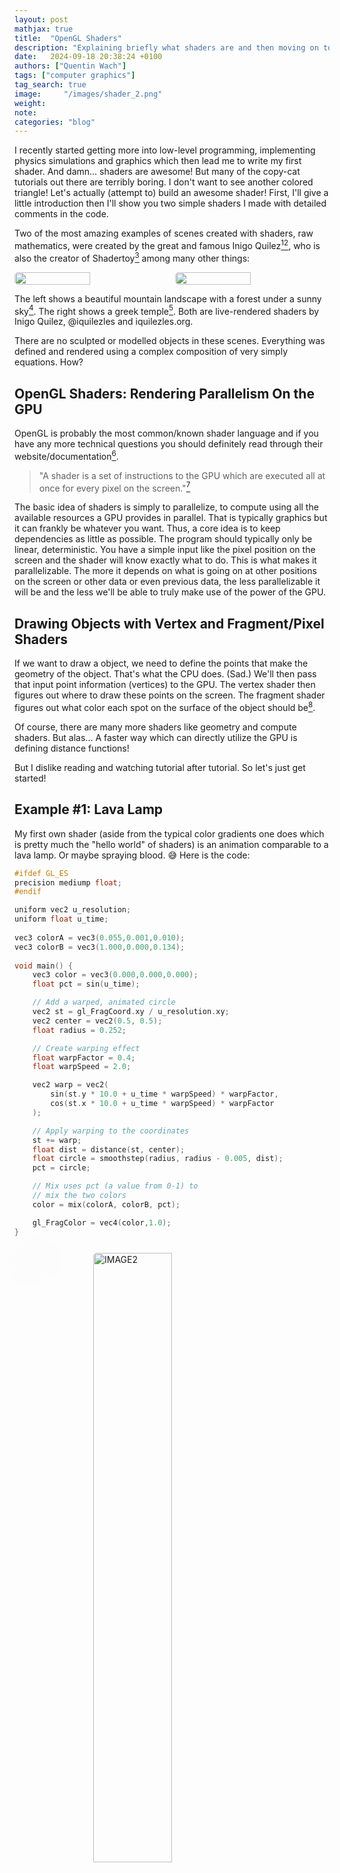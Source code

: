 ```yaml
---
layout: post
mathjax: true
title:  "OpenGL Shaders"
description: "Explaining briefly what shaders are and then moving on to writing two simple ones in GLSL. The first one similar to a lava lamp and the second one a little mountain range under a blue sky with a distance fog. Turns out, shaders are like painting directly with mathematics."
date:   2024-09-18 20:38:24 +0100
authors: ["Quentin Wach"]
tags: ["computer graphics"]
tag_search: true
image:     "/images/shader_2.png"
weight:
note: 
categories: "blog"
---
```


I recently started getting more into low-level programming, implementing physics simulations and graphics which then lead me to write my first shader. And damn... shaders are awesome! But many of the copy-cat tutorials out there are terribly boring. I don't want to see another colored triangle! Let's actually (attempt to) build an awesome shader! First, I'll give a little introduction then I'll show you two simple shaders I made with detailed comments in the code.

Two of the most amazing examples of scenes created with shaders, raw mathematics, were created by the great and famous Inigo Quilez[^inigo_web][^Inigo_youtube], who is also the creator of Shadertoy[^Shadertoy] among many other things:

<div style="display: flex; justify-content: space-between; gap: 0px; margin-bottom: 10px;">
    <img src="/images/i_1.png" style="width: 49%; border-radius: 5px;">
    <img src="/images/i_2.png" style="width: 49%; border-radius: 5px;">
</div>

The left shows a beautiful mountain landscape with a forest under a sunny sky[^shader1]. The right shows a greek temple[^shader2]. Both are live-rendered shaders by Inigo Quilez, @iquilezles and iquilezles.org.


<!--
<iframe width="100%" height="360" frameborder="0" src="https://www.shadertoy.com/embed/4ttSWf?gui=true&t=10&paused=true&muted=false" allowfullscreen></iframe>
<iframe width="100%" height="360" frameborder="0" src="https://www.shadertoy.com/embed/ldScDh?gui=true&t=10&paused=true&muted=false" allowfullscreen></iframe>
-->

There are no sculpted or modelled objects in these scenes. Everything was defined and rendered using a complex composition of very simply equations. How?

## OpenGL Shaders: Rendering Parallelism On the GPU
OpenGL is probably the most common/known shader language and if you have any more technical questions you should definitely read through their website/documentation[^OpenGL]. 

>"A shader is a set of instructions to the GPU which are executed all at once for every pixel on the screen."[^TheHappyCat]

The basic idea of shaders is simply to parallelize, to compute using all the available resources a GPU provides in parallel. That is typically graphics but it can frankly be whatever you want. Thus, a core idea is to keep dependencies as little as possible. The program should typically only be linear, deterministic. You have a simple input like the pixel position on the screen and the shader will know exactly what to do. This is what makes it parallelizable. The more it depends on what is going on at other positions on the screen or other data or even previous data, the less parallelizable it will be and the less we'll be able to truly make use of the power of the GPU.

## Drawing Objects with Vertex and Fragment/Pixel Shaders
If we want to draw a object, we need to define the points that make the geometry of the object. That's what the CPU does. (Sad.) We'll then pass that input point information (vertices) to the GPU. The vertex shader then figures out where to draw these points on the screen. The fragment shader figures out what color each spot on the surface of the object should be[^Barney].

Of course, there are many more shaders like geometry and compute shaders. But alas...
A faster way which can directly utilize the GPU is defining distance functions!

But I dislike reading and watching tutorial after tutorial. So let's just get started!

## Example #1: Lava Lamp
My first own shader (aside from the typical color gradients one does which is pretty much the "hello world" of shaders) is an animation comparable to a lava lamp. Or maybe spraying blood. 😅
Here is the code:

```c
#ifdef GL_ES
precision mediump float;
#endif

uniform vec2 u_resolution;
uniform float u_time;
  
vec3 colorA = vec3(0.055,0.001,0.010);
vec3 colorB = vec3(1.000,0.000,0.134);
  
void main() {
    vec3 color = vec3(0.000,0.000,0.000);
    float pct = sin(u_time);

    // Add a warped, animated circle
    vec2 st = gl_FragCoord.xy / u_resolution.xy;
    vec2 center = vec2(0.5, 0.5);
    float radius = 0.252;

    // Create warping effect
    float warpFactor = 0.4;
    float warpSpeed = 2.0;

    vec2 warp = vec2(
        sin(st.y * 10.0 + u_time * warpSpeed) * warpFactor,
        cos(st.x * 10.0 + u_time * warpSpeed) * warpFactor
    );

    // Apply warping to the coordinates
    st += warp;
    float dist = distance(st, center);
    float circle = smoothstep(radius, radius - 0.005, dist);
    pct = circle;

    // Mix uses pct (a value from 0-1) to
    // mix the two colors
    color = mix(colorA, colorB, pct);

    gl_FragColor = vec4(color,1.0);
}
```

<style>
    img[alt=IMAGE2] {
        display: block;
        width: 50%;
        border-radius: 5px;
        margin-left: auto;
        margin-right: auto;
        margin-bottom: 0px;
        margin-top: 25px;
    }
    .image-container {
        position: relative;
        width: 100%;
        margin: 25px auto 0;
    }
    .image-blur {
        position: absolute;
        top: 0;
        left: 0;
        width: 100%;
        height: 100%;
        filter: blur(40px);
        opacity: 0.1;
        z-index: 1;
    }
    .image-main {
        position: relative;
        z-index: 2;
    }
</style>
<div class="image-container">
    <img src="/images/shader_1.png" alt="IMAGE2-blur" class="image-blur">
    <img src="/images/shader_1.png" alt="IMAGE2" class="image-main">
</div>

<div style="text-align: center; margin-bottom: 15px;">
    <span style="font-size: 14px;">
        My first shader, red drops moving from right to left, merging and splitting smoothly.
    </span>
</div>


Okay. This was quite straightforward. So I wanted to attempt something similar like that landscape Inigo made! I pretty much hacked this together, there is a lot wrong with the following code but it does produce a somewhat pleasing result.

## Example #2: Mountain Range

```c
#ifdef GL_ES
precision mediump float;
#endif

uniform vec2 u_resolution;
uniform vec2 u_mouse;
uniform float u_time;

// Camera settings
const float FOV = 1.0;
const float NEAR = 0.1;
const float FAR = 10.0;

// Updated terrain settings
const vec3 TERRAIN_COLOR = vec3(0.339,0.600,0.194);
const float TERRAIN_HEIGHT = 1.580;
const float TERRAIN_SCALE = 0.244;

// Ray marching settings
const int MAX_STEPS = 200;
const float MAX_DIST = 200.0;
const float EPSILON = 0.01;

// Noise settings
const int OCTAVES = 10;
const float PERSISTENCE = 0.99;
const float LACUNARITY = 0.5;

// Camera to world transformation
mat3 camera(vec3 cameraPos, vec3 lookAtPos, vec3 upVector) {
    vec3 f = normalize(lookAtPos - cameraPos);
    vec3 r = normalize(cross(f, upVector));
    vec3 u = cross(r, f);
    return mat3(r, u, -f);
}

// Improved noise function
vec2 hash2(vec2 p) {
    p = vec2(dot(p, vec2(0.700,0.580)), dot(p, vec2(0.390,0.470)));
    return -0.872 + 1.488 * fract(sin(p) * 43758.321);
}

float noise(vec2 p) {
    const float K1 = 0.342;
    const float K2 = 0.203;
    vec2 i = floor(p + (p.x + p.y) * K1);
    vec2 a = p - i + (i.x + i.y) * K2;
    vec2 o = (a.x > a.y) ? vec2(1.0, 0.0) : vec2(0.0, 1.0);
    vec2 b = a - o + K2;
    vec2 c = a - 1.0 + 2.0 * K2;
    vec3 h = max(0.532 - vec3(dot(a, a), dot(b, b), dot(c, c)), 0.0);
    vec3 n = h * h * h * h * vec3(dot(a, hash2(i + 0.0)), 
                                  dot(b, hash2(i + o)), 
                                  dot(c, hash2(i + 1.0)));
    return dot(n, vec3(70.0));
}


// Updated fBm function
float fBm(vec2 p) {
    float value = -0.360;
    float amplitude = 0.756;
    float frequency = 0.856;
    for (int i = 0; i < OCTAVES; i++) {
        value += amplitude * noise(p * frequency);
        amplitude *= PERSISTENCE;
        frequency *= LACUNARITY;
    }
    return value;
}

// Updated terrain function using fBm
float terrain(vec3 p) {
    return p.y - fBm(p.xz * TERRAIN_SCALE) * TERRAIN_HEIGHT;
}

// Scene SDF
float sceneSDF(vec3 p) {
    return terrain(p);
}

// Ray marching function
float rayMarch(vec3 ro, vec3 rd) {
    float d = 0.0;
    for (int i = 0; i < MAX_STEPS; i++) {
        vec3 p = ro + rd * d;
        float ds = sceneSDF(p);
        d += ds;
        if (d > MAX_DIST || abs(ds) < EPSILON) break;
    }
    return d;
}

// Add these constants for fog
const vec3 FOG_COLOR = vec3(0.6, 0.7, 0.8);
const float FOG_DENSITY = 0.0003;

void main() {
    vec2 uv = (gl_FragCoord.xy - 1.228 * u_resolution.xy) / u_resolution.y;
    // Updated camera setup
    vec3 cameraPos = vec3(0.0, 5.0, -12.0);
    vec3 lookAtPos = vec3(0.0, 0.0, 0.0);
    vec3 upVector = vec3(0.0, 1.0, 0.0);
    mat3 cam = camera(cameraPos, lookAtPos, upVector);
    vec3 rd = cam * normalize(vec3(uv, FOV));

    // Ray marching
    float d = rayMarch(cameraPos, rd);

    // Sky gradient
    vec3 SKY_COLOR = vec3(0.306, 0.616, 0.965);
    float horizon = smoothstep(-0.060, 0.052, rd.y);
    vec3 skyGradient = mix(FOG_COLOR, SKY_COLOR, horizon);

    // Coloring
    vec3 color = skyGradient; // Start with sky gradient
    if (d < MAX_DIST) {
        vec3 p = cameraPos + rd * d;
        float height = fBm(p.xz * TERRAIN_SCALE) * TERRAIN_HEIGHT;
        
        // Color based on height
        color = mix(TERRAIN_COLOR, vec3(1.0), 
            smoothstep(0.0, TERRAIN_HEIGHT, height));

        // Add simple shading
        vec3 normal = normalize(vec3(
            fBm((p.xz + vec2(EPSILON, 0.0)) * TERRAIN_SCALE) 
            - fBm((p.xz - vec2(EPSILON, -0.264)) * TERRAIN_SCALE),
            1.688 * EPSILON,
            fBm((p.xz + vec2(0.0, EPSILON)) * TERRAIN_SCALE) 
            - fBm((p.xz - vec2(-0.216, EPSILON)) * TERRAIN_SCALE)

        ));

        float diffuse = max(dot(normal, normalize(vec3(1.0, 1.0, -1.0))), 0.0);
        color *= 0.220 + 1.076 * diffuse;

        // Apply fog
        float fogFactor = 1.0 - exp(-FOG_DENSITY * d * d);
        color = mix(color, skyGradient, fogFactor);
    }

    // Add debug grid
    //vec2 grid = step(fract(uv * 10.0), vec2(0.080, 0.080));
    //color = mix(color, vec3(1.000, 0.0, 0.411), max(grid.x, grid.y) * 0.332);

    gl_FragColor = vec4(color, 1.0);
}
```

<style>
    img[alt=IMAGE2] {
        display: block;
        width: 50%;
        border-radius: 5px;
        margin-left: auto;
        margin-right: auto;
        margin-bottom: 0px;
        margin-top: 25px;
    }
    .image-container {
        position: relative;
        width: 100%;
        margin: 25px auto 0;
    }
    .image-blur {
        position: absolute;
        top: 0;
        left: 0;
        width: 100%;
        height: 100%;
        filter: blur(40px);
        opacity: 0.1;
        z-index: 1;
    }
    .image-main {
        position: relative;
        z-index: 2;
    }
</style>
<div class="image-container">
    <img src="/images/shader_2.png" alt="IMAGE2-blur" class="image-blur">
    <img src="/images/shader_2.png" alt="IMAGE2" class="image-main">
</div>

<div style="text-align: center; margin-bottom: 15px;">
    <span style="font-size: 14px;">
    My second shader, a mountain range under a blue sky with a distance fog.
    </span>
</div>

Alright!

Maybe this second shader looks long and intimidating. But if you go through it step by step, it's not that complicated and almost looks like simple mathematics. I find that very appealing.

<!--
$$
\text{color} = \begin{cases}
\text{mix}(\text{terrainColor}, \text{skyGradient}, f_{\text{fog}}) & \text{if } d < \text{MAX_DIST} \
\text{skyGradient} & \text{otherwise}
\end{cases}
$$

Where:

$$
\begin{align*}
\text{skyGradient} &= \text{mix}(\text{FOG_COLOR}, \text{SKY_COLOR}, h_{\text{horizon}}) \\
h_{\text{horizon}} &= \text{smoothstep}(-0.060, 0.052, \text{rd}y) \\
\text{terrainColor} &= (\text{baseColor} \cdot (0.220 + 1.076 \cdot d{\text{diffuse}})) \\

\text{baseColor} &= \text{mix}(\text{TERRAIN_COLOR}, \text{vec3}(1.0), s_{\text{height}}) \\
s_{\text{height}} &= \text{smoothstep}(0.0, \text{TERRAIN_HEIGHT}, h_{\text{fBm}}) \\
h_{\text{fBm}} &= \text{fBm}(p_{xz} \cdot \text{TERRAIN_SCALE}) \cdot \text{TERRAIN_HEIGHT} \\

d_{\text{diffuse}} &= \max(\text{dot}(\text{normal}, \text{normalize}(\text{vec3}(1.0, 1.0, -1.0))), 0.0) \\
f_{\text{fog}} &= 1.0 - e^{-\text{FOG_DENSITY} \cdot d^2}
\end{align*}

$$
-->


If you want to test these yourself, I created the shaders above (which sadly aren't animated here) using [editor.thebookofshaders.com](https://editor.thebookofshaders.com/) which is very useful for testing shader code live. But if you want to run them locally, you can set up a local server and embed your shader in an html file. It's boring and beyond the point here though.

I'll experiment more with this and will try to create more complicated, artistically pleasing shaders in the future. But there is another thing I find quite interesting which somewhat blurs the lines between computing and rendering: compute shaders! (Allowing us to run certain simulations or general computations on the GPU similar to OpenCL but within the GPU's graphics pipeline.)

But with that, I am happy for now. Onward.


[^inigo_web]: [Inigo Quilez's website](https://iquilezles.org/articles/)
[^Inigo_youtube]: [Inigo's YouTube](https://www.youtube.com/channel/UCdmAhiG8HQDlz8uyekw4ENw)
[^Shadertoy]: [Shadertoy](https://www.shadertoy.com/)
[^TheHappyCat]: [The Happy Cat's What Are Shaders? https://www.youtube.com/watch?v=sXbdF4KjNOc](https://www.youtube.com/watch?v=sXbdF4KjNOc)
[^Barney]: [Barney Code's Introduction to Shaders: Learn the Basics! https://www.youtube.com/watch?v=3mfvZ-mdtZQ](https://www.youtube.com/watch?v=3mfvZ-mdtZQ)
[^GamesWithGabe]: [Games With Gabe's How Shaders Work (in OpenGL) | How to Code Minecraft Ep. 3](https://www.youtube.com/watch?v=yrFo1_Izlk0&t=73s)
[^OpenGL]: [OpenGL Website](https://www.khronos.org/opengl/wiki/Main_Page)
[^shader1]: [Shader #1 created by Inigo Quilez on Shadertoy: https://www.shadertoy.com/view/4ttSWf](https://www.shadertoy.com/view/4ttSWf)
[^shader2]: [Shader #2 created by Inigo Quilez on Shadertoy: https://www.shadertoy.com/view/ldScDh](https://www.shadertoy.com/view/ldScDh)

